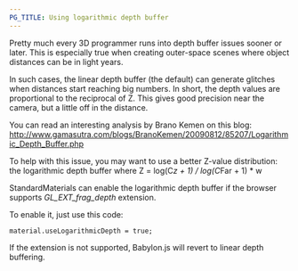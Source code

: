 ```yaml
---
PG_TITLE: Using logarithmic depth buffer
---
```


Pretty much every 3D programmer runs into depth buffer issues sooner or later. 
This is especially true when creating outer-space scenes where object distances can be in light years.

In such cases, the linear depth buffer (the default) can generate glitches when distances start reaching big numbers. 
In short, the depth values are proportional to the reciprocal of Z. This gives good precision near the camera, but a little off in the distance.

You can read an interesting analysis by Brano Kemen on this blog: http://www.gamasutra.com/blogs/BranoKemen/20090812/85207/Logarithmic_Depth_Buffer.php

To help with this issue, you may want to use a better Z-value distribution: the logarithmic depth buffer where Z = log(C*z + 1) / log(C*Far + 1) * w

StandardMaterials can enable the logarithmic depth buffer if the browser supports *GL_EXT_frag_depth* extension.

To enable it, just use this code:
```
material.useLogarithmicDepth = true;
```

If the extension is not supported, Babylon.js will revert to linear depth buffering.
